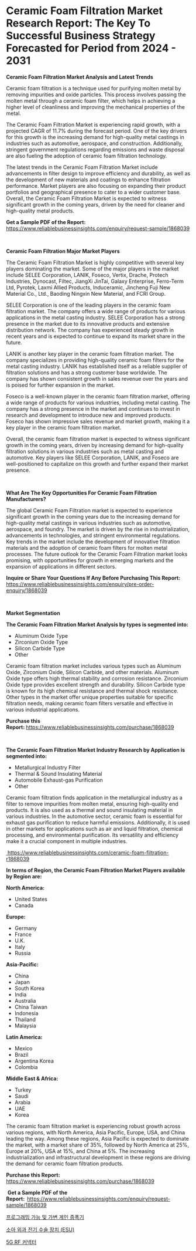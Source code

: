 <p><h1>Ceramic Foam Filtration Market Research Report: The Key To Successful Business Strategy Forecasted for Period from 2024 - 2031</h1></p><p><strong>Ceramic Foam Filtration Market Analysis and Latest Trends</strong></p>
<p><p>Ceramic foam filtration is a technique used for purifying molten metal by removing impurities and oxide particles. This process involves passing the molten metal through a ceramic foam filter, which helps in achieving a higher level of cleanliness and improving the mechanical properties of the metal.</p><p>The Ceramic Foam Filtration Market is experiencing rapid growth, with a projected CAGR of 11.7% during the forecast period. One of the key drivers for this growth is the increasing demand for high-quality metal castings in industries such as automotive, aerospace, and construction. Additionally, stringent government regulations regarding emissions and waste disposal are also fueling the adoption of ceramic foam filtration technology.</p><p>The latest trends in the Ceramic Foam Filtration Market include advancements in filter design to improve efficiency and durability, as well as the development of new materials and coatings to enhance filtration performance. Market players are also focusing on expanding their product portfolios and geographical presence to cater to a wider customer base. Overall, the Ceramic Foam Filtration Market is expected to witness significant growth in the coming years, driven by the need for cleaner and high-quality metal products.</p></p>
<p><strong>Get a Sample PDF of the Report:&nbsp;</strong> <a href="https://www.reliablebusinessinsights.com/enquiry/request-sample/1868039">https://www.reliablebusinessinsights.com/enquiry/request-sample/1868039</a></p>
<p>&nbsp;</p>
<p><strong>Ceramic Foam Filtration Major Market Players</strong></p>
<p><p>The Ceramic Foam Filtration Market is highly competitive with several key players dominating the market. Some of the major players in the market include SELEE Corporation, LANIK, Foseco, Vertix, Drache, Protech Industries, Dynocast, Filtec, JiangXi JinTai, Galaxy Enterprise, Ferro-Term Ltd, Pyrotek, Laxmi Allied Products, Induceramic, Jincheng Fuji New Material Co., Ltd., Baoding Ningxin New Material, and FCRI Group.</p><p>SELEE Corporation is one of the leading players in the ceramic foam filtration market. The company offers a wide range of products for various applications in the metal casting industry. SELEE Corporation has a strong presence in the market due to its innovative products and extensive distribution network. The company has experienced steady growth in recent years and is expected to continue to expand its market share in the future.</p><p>LANIK is another key player in the ceramic foam filtration market. The company specializes in providing high-quality ceramic foam filters for the metal casting industry. LANIK has established itself as a reliable supplier of filtration solutions and has a strong customer base worldwide. The company has shown consistent growth in sales revenue over the years and is poised for further expansion in the market.</p><p>Foseco is a well-known player in the ceramic foam filtration market, offering a wide range of products for various industries, including metal casting. The company has a strong presence in the market and continues to invest in research and development to introduce new and improved products. Foseco has shown impressive sales revenue and market growth, making it a key player in the ceramic foam filtration market.</p><p>Overall, the ceramic foam filtration market is expected to witness significant growth in the coming years, driven by increasing demand for high-quality filtration solutions in various industries such as metal casting and automotive. Key players like SELEE Corporation, LANIK, and Foseco are well-positioned to capitalize on this growth and further expand their market presence.</p></p>
<p>&nbsp;</p>
<p><strong>What Are The Key Opportunities For Ceramic Foam Filtration Manufacturers?</strong></p>
<p><p>The global Ceramic Foam Filtration market is expected to experience significant growth in the coming years due to the increasing demand for high-quality metal castings in various industries such as automotive, aerospace, and foundry. The market is driven by the rise in industrialization, advancements in technologies, and stringent environmental regulations. Key trends in the market include the development of innovative filtration materials and the adoption of ceramic foam filters for molten metal processes. The future outlook for the Ceramic Foam Filtration market looks promising, with opportunities for growth in emerging markets and the expansion of applications in different sectors.</p></p>
<p><strong>Inquire or Share Your Questions If Any Before Purchasing This Report:</strong> <a href="https://www.reliablebusinessinsights.com/enquiry/pre-order-enquiry/1868039">https://www.reliablebusinessinsights.com/enquiry/pre-order-enquiry/1868039</a></p>
<p>&nbsp;</p>
<p><strong>Market Segmentation</strong></p>
<p><strong>The Ceramic Foam Filtration Market Analysis by types is segmented into:</strong></p>
<p><ul><li>Aluminum Oxide Type</li><li>Zirconium Oxide Type</li><li>Silicon Carbide Type</li><li>Other</li></ul></p>
<p><p>Ceramic foam filtration market includes various types such as Aluminum Oxide, Zirconium Oxide, Silicon Carbide, and other materials. Aluminum Oxide type offers high thermal stability and corrosion resistance. Zirconium Oxide type provides excellent strength and durability. Silicon Carbide type is known for its high chemical resistance and thermal shock resistance. Other types in the market offer unique properties suitable for specific filtration needs, making ceramic foam filters versatile and effective in various industrial applications.</p></p>
<p><strong>Purchase this Report:&nbsp;</strong><a href="https://www.reliablebusinessinsights.com/purchase/1868039">https://www.reliablebusinessinsights.com/purchase/1868039</a></p>
<p>&nbsp;</p>
<p><strong>The Ceramic Foam Filtration Market Industry Research by Application is segmented into:</strong></p>
<p><ul><li>Metallurgical Industry Filter</li><li>Thermal & Sound Insulating Material</li><li>Automobile Exhaust-gas Purification</li><li>Other</li></ul></p>
<p><p>Ceramic foam filtration finds application in the metallurgical industry as a filter to remove impurities from molten metal, ensuring high-quality end products. It is also used as a thermal and sound insulating material in various industries. In the automotive sector, ceramic foam is essential for exhaust gas purification to reduce harmful emissions. Additionally, it is used in other markets for applications such as air and liquid filtration, chemical processing, and environmental purification. Its versatility and efficiency make it a crucial component in multiple industries.</p></p>
<p><a href="https://www.reliablebusinessinsights.com/ceramic-foam-filtration-r1868039">&nbsp;https://www.reliablebusinessinsights.com/ceramic-foam-filtration-r1868039</a></p>
<p><strong>In terms of Region, the Ceramic Foam Filtration Market Players available by Region are:</strong></p>
<p>
    <p> <strong> North America: </strong>
        <ul>
            <li>United States</li>
            <li>Canada</li>
        </ul>
        </p> 
    <p> <strong> Europe: </strong>
        <ul>
            <li>Germany</li>
            <li>France</li>
            <li>U.K.</li>
            <li>Italy</li>
            <li>Russia</li>
        </ul>
        </p> 
    <p> <strong> Asia-Pacific: </strong>
        <ul>
            <li>China</li>
            <li>Japan</li>
            <li>South Korea</li>
            <li>India</li>
            <li>Australia</li>
            <li>China Taiwan</li>
            <li>Indonesia</li>
            <li>Thailand</li>
            <li>Malaysia</li>
        </ul>
        </p> 
    <p> <strong> Latin America: </strong>
        <ul>
            <li>Mexico</li>
            <li>Brazil</li>
            <li>Argentina Korea</li>
            <li>Colombia</li>
        </ul>
        </p> 
    <p> <strong> Middle East & Africa: </strong>
        <ul>
            <li>Turkey</li>
            <li>Saudi</li>
            <li>Arabia</li>
            <li>UAE</li>
            <li>Korea</li>
        </ul>
    </p>
    </p>
<p><p>The ceramic foam filtration market is experiencing robust growth across various regions, with North America, Asia Pacific, Europe, USA, and China leading the way. Among these regions, Asia Pacific is expected to dominate the market, with a market share of 35%, followed by North America at 25%, Europe at 20%, USA at 15%, and China at 5%. The increasing industrialization and infrastructural development in these regions are driving the demand for ceramic foam filtration products.</p></p>
<p><strong>Purchase this Report: </strong><a href="https://www.reliablebusinessinsights.com/purchase/1868039">https://www.reliablebusinessinsights.com/purchase/1868039</a></p>
<p>&nbsp;<strong>Get a Sample PDF of the Report:&nbsp;&nbsp;</strong><a href="https://www.reliablebusinessinsights.com/enquiry/request-sample/1868039">https://www.reliablebusinessinsights.com/enquiry/request-sample/1868039</a></p>
<p><strong></strong></p>
<p><p><a href="https://github.com/sougarounis/Market-Research-Report-List-4/blob/main/2085351144751.md">프로그래밍 가능 및 가변 게인 증폭기</a></p><p><a href="https://medium.com/@daveblock56/%EC%86%8C%EC%95%84-%EC%99%B8%EA%B3%BC-%EC%A0%84%EA%B8%B0%EC%88%98%EC%88%A0-%EC%9E%A5%EC%B9%98-esu-%EC%8B%9C%EC%9E%A5-%EA%B7%9C%EB%AA%A8%EB%8A%94-%EC%9D%98-cagr%EB%A1%9C-%EC%84%B1%EC%9E%A5%ED%95%98%EA%B3%A0-%EC%9E%88%EC%9C%BC%EB%A9%B0-%EC%9D%B4-%EB%B3%B4%EA%B3%A0%EC%84%9C%EB%8A%94-%EC%8B%9C%EC%9E%A5-%EC%84%B8%EB%B6%84%ED%99%94-%EC%84%B1%EC%9E%A5-%EB%B0%8F-2024%EB%85%84-2031%EB%85%84%EA%B9%8C%EC%A7%80%EC%9D%98-%EC%98%88%EC%B8%A1-%EB%B6%84%EC%84%9D%EC%9D%84-%EB%8B%A4%EB%A3%A8%EA%B3%A0-%EC%9E%88%EC%8A%B5%EB%8B%88%EB%8B%A4-2d6eeff452cc">소아 외과 전기 수술 장치 (ESU)</a></p><p><a href="https://medium.com/@caseysheehand5/5g-rf-%EC%BB%A4%EB%84%A5%ED%84%B0-%EC%8B%9C%EC%9E%A5-%EB%B3%B4%EA%B3%A0%EC%84%9C-%EC%A0%9C%ED%92%88-%EC%9C%A0%ED%98%95-%EC%BC%80%EC%9D%B4%EB%B8%94-%EC%BB%A4%EB%84%A5%ED%84%B0-%EB%A9%80%ED%8B%B0%ED%8F%AC%ED%8A%B8-%EC%BB%A4%EB%84%A5%ED%84%B0-pcb-%EC%BB%A4%EB%84%A5%ED%84%B0-%EA%B8%B0%ED%83%80-%EC%B5%9C%EC%A2%85-%EC%82%AC%EC%9A%A9%EC%B2%98-%EB%AC%B4%EC%84%A0-%EC%9D%B8%ED%94%84%EB%9D%BC-%ED%85%8C%EC%8A%A4%ED%8A%B8-%EC%B8%A1%EC%A0%95-%ED%95%AD%EA%B3%B5%EC%9A%B0%EC%A3%BC-%ED%95%AD%EA%B3%B5%EA%B8%B0-%EA%B8%B0%ED%83%80-67d276063a6a">5G RF 커넥터</a></p></p>